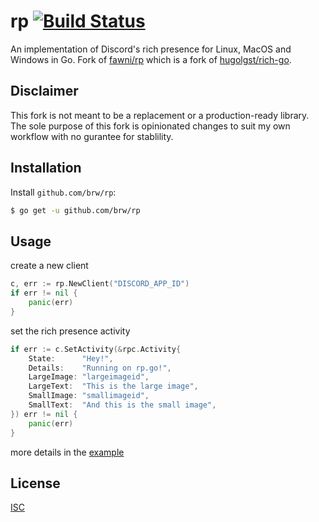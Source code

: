 # rp [![Build Status](https://img.shields.io/github/actions/workflow/status/brw/rp/build.yml?logo=github&branch=master)](https://github.com/brw/rp/actions)


An implementation of Discord's rich presence for Linux, MacOS and Windows in Go. Fork of [fawni/rp](https://github.com/fawni/rp) which is a fork of [hugolgst/rich-go](https://github.com/hugolgst/rich-go).

## Disclaimer

This fork is not meant to be a replacement or a production-ready library. The sole purpose of this fork is opinionated changes to suit my own workflow with no gurantee for stablility.

## Installation

Install `github.com/brw/rp`:

```sh
$ go get -u github.com/brw/rp
```

## Usage

create a new client

```go
c, err := rp.NewClient("DISCORD_APP_ID")
if err != nil {
	panic(err)
}
```

set the rich presence activity

```go
if err := c.SetActivity(&rpc.Activity{
	State:      "Hey!",
	Details:    "Running on rp.go!",
	LargeImage: "largeimageid",
	LargeText:  "This is the large image",
	SmallImage: "smallimageid",
	SmallText:  "And this is the small image",
}) err != nil {
	panic(err)
}
```

more details in the [example](example/main.go)

## License

[ISC](LICENSE)
